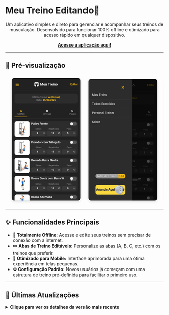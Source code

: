 # Meu Treino Editando💪

<p align="center">
  Um aplicativo simples e direto para gerenciar e acompanhar seus treinos de musculação. Desenvolvido para funcionar 100% offline e otimizado para acesso rápido em qualquer dispositivo.
</p>

<p align="center">
  <strong><a href="https://dex6354.github.io/MeuTreinoEditando/" target="_blank">Acesse a aplicação aqui!</a></strong>
</p>

---

## 📸 Pré-visualização

<p align="center" style="overflow-x: auto; white-space: nowrap; padding: 10px;">
  <img src="img/Screenshot1.jpg" width="220" style="display: inline-block; margin: 0 10px; border-radius: 8px; box-shadow: 0 4px 8px rgba(0,0,0,0.1);"/>
  <img src="img/Screenshot2.jpg" width="220" style="display: inline-block; margin: 0 10px; border-radius: 8px; box-shadow: 0 4px 8px rgba(0,0,0,0.1);"/>
  <img src="img/Screenshot3.jpg" width="220" style="display: inline-block; margin: 0 10px; border-radius: 8px; box-shadow: 0 4px 8px rgba(0,0,0,0.1);"/>
</p>

---

## ✨ Funcionalidades Principais

* **📱 Totalmente Offline:** Acesse e edite seus treinos sem precisar de conexão com a internet.
* **✏️ Abas de Treino Editáveis:** Personalize as abas (A, B, C, etc.) com os treinos que preferir.
* **🚀 Otimizado para Mobile:** Interface aprimorada para uma ótima experiência em telas pequenas.
* **⚙️ Configuração Padrão:** Novos usuários já começam com uma estrutura de treino pré-definida para facilitar o primeiro uso.

---

## 📝 Últimas Atualizações

<details>
<summary><strong>Clique para ver os detalhes da versão mais recente</strong></summary>

-   **Valores Predefinidos para Novos Usuários:**
    -   Quando um novo dispositivo acessa o site, os exercícios agora são preenchidos automaticamente:
        -   **Treino A (Costas):** Exercício `625`
        -   **Treino B (Perna):** Exercício `276`
        -   **Treino C (Peito):** Exercício `371`
    -   O número padrão de repetições foi alterado de `10` para `12`.

-   **Melhorias Gerais:**
    -   Aprimoramentos na responsividade para telas menores.
    -   Correções de bugs e otimização de performance.

</details>
